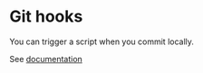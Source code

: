 # Git hooks

You can trigger a script when you commit locally.

See [documentation](https://git-scm.com/book/en/v2/Customizing-Git-Git-Hooks)
